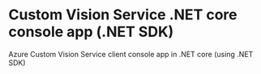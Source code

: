 # Custom Vision Service .NET core console app (.NET SDK)

Azure Custom Vision Service client console app in .NET core (using .NET SDK)
